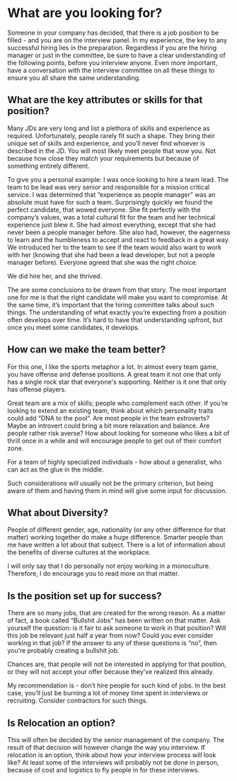 # What are you looking for? 

Someone in your company has decided, that there is a job position to be filled - and you are on the interview panel. In my experience, the key to any successful hiring lies in the preparation. Regardless if you are the hiring manager or just in the committee, be sure to have a clear understanding of the following points, before you interview anyone. Even more important, have a conversation with the interview committee on all these things to ensure you all share the same understanding. 

## What are the key attributes or skills for that position? 

Many JDs are very long and list a plethora of skills and experience as required. Unfortunately, people rarely fit such a shape. They bring their unique set of skills and experience, and you’ll never find whoever is described in the JD. You will most likely meet people that wow you. Not because how close they match your requirements but because of something entirely different. 

To give you a personal example: I was once looking to hire a team lead. The team to be lead was very senior and responsible for a mission critical service. I was determined that “experience as people manager” was an absolute must have for such a team. Surprisingly quickly we found the perfect candidate, that wowed everyone. She fit perfectly with the company’s values, was a total cultural fit for the team and her technical experience just blew it. She had almost everything, except that she had never been a people manager before. She also had, however, the eagerness to learn and the humbleness to accept and react to feedback in a great way. We introduced her to the team to see if the team would also want to work with her (knowing that she had been a lead developer, but not a people manager before). Everyone agreed that she was the right choice. 

We did hire her, and she thrived. 

The are some conclusions to be drawn from that story. The most important one for me is that the right candidate will make you want to compromise. At the same time, it’s important that the hiring committee talks about such things. The understanding of what exactly you’re expecting from a position often develops over time. It’s hard to have that understanding upfront, but once you meet some candidates, it develops. 


## How can we make the team better? 

For this one, I like the sports metaphor a lot. In almost every team game, you have offense and defense positions. A great team it not one that only has a single rock star that everyone's supporting. Neither is it one that only has offense players. 

Great team are a mix of skills; people who complement each other. If you’re looking to extend an existing team, think about which personality traits could add “DNA to the pool”. Are most people in the team extroverts? Maybe an introvert could bring a bit more relaxation and balance. Are people rather risk averse? How about looking for someone who likes a bit of thrill once in a while and will encourage people to get out of their comfort zone. 

For a team of highly specialized individuals - how about a generalist, who can act as the glue in the middle. 

Such considerations will usually not be the primary criterion, but being aware of them and having them in mind will give some input for discussion. 

## What about Diversity? 

People of different gender, age, nationality (or any other difference for that matter) working together do make a huge difference. Smarter people than me have written a lot about that subject. There is a lot of information about the benefits of diverse cultures at the workplace. 

I will only say that I do personally not enjoy working in a monoculture. Therefore, I do encourage you to read more on that matter. 

## Is the position set up for success? 

There are so many jobs, that are created for the wrong reason. As a matter of fact, a book called “Bullshit Jobs” has been written on that matter. Ask yourself the question: is it fair to ask someone to work in that position? Will this job be relevant just half a year from now? Could you ever consider working in that job? If the answer  to any of these questions is “no”, then you’re probably creating a bullshit job. 

Chances are, that people will not be interested in applying for that position, or they will not accept your offer because they’ve realized this already. 

My recommendation is - don’t hire people for such kind of jobs. In the best case, you’ll just be burning a lot of money time spent in interviews or recruiting. Consider contractors for such things. 

## Is Relocation an option? 

This will often be decided by the senior management of the company. The result of that decision will however change the way you interview. If relocation is an option, think about how your interview process will look like? At least some of the interviews will probably not be done in person, because of cost and logistics to fly people in for these interviews. 

